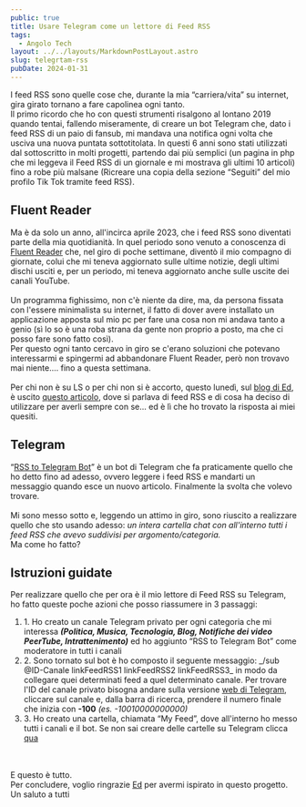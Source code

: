 ```yaml
---
public: true
title: Usare Telegram come un lettore di Feed RSS
tags:
  - Angolo Tech
layout: ../../layouts/MarkdownPostLayout.astro
slug: telegrtam-rss
pubDate: 2024-01-31
---
```


I feed RSS sono quelle cose che, durante la mia “carriera/vita” su internet, gira girato tornano a fare capolinea ogni tanto.<br />
Il primo ricordo che ho con questi strumenti risalgono al lontano 2019 quando tentai, fallendo miseramente, di creare un bot Telegram che, dato i feed RSS di un paio di fansub, mi mandava una notifica ogni volta che usciva una nuova puntata sottotitolata. In questi 6 anni sono stati utilizzati dal sottoscritto in molti progetti, partendo dai più semplici (un pagina in php che mi leggeva il Feed RSS di un giornale e mi mostrava gli ultimi 10 articoli) fino a robe più malsane (Ricreare una copia della sezione “Seguiti” del mio profilo Tik Tok tramite feed RSS).

## Fluent Reader

Ma è da solo un anno, all'incirca aprile 2023, che i feed RSS sono diventati parte della mia quotidianità. In quel periodo sono venuto a conoscenza di <a href="https://github.com/yang991178/fluent-reader">Fluent Reader</a> che, nel giro di poche settimane, diventò il mio compagno di giornate, colui che mi teneva aggiornato sulle ultime notizie, degli ultimi dischi usciti e, per un periodo, mi teneva aggiornato anche sulle uscite dei canali YouTube.<br /><br />
Un programma fighissimo, non c'è niente da dire, ma, da persona fissata con l'essere minimalista su internet, il fatto di dover avere installato un applicazione apposta sul mio pc per fare una cosa non mi andava tanto a genio (sì lo so è una roba strana da gente non proprio a posto, ma che ci posso fare sono fatto così).<br />
Per questo ogni tanto cercavo in giro se c'erano soluzioni che potevano interessarmi e spingermi ad abbandonare Fluent Reader, però non trovavo mai niente.... fino a questa settimana.<br /><br />
Per chi non è su LS o per chi non si è accorto, questo lunedì, sul <a href="https://log.livellosegreto.it/edmael/">blog di Ed</a>, è uscito <a href="https://log.livellosegreto.it/edmael/feed-rss-torniamo-a-scegliere-i-nostri-contenuti">questo articolo</a>, dove si parlava di feed RSS e di cosa ha deciso di utilizzare per averli sempre con se... ed è lì che ho trovato la risposta ai miei quesiti.

## Telegram

“<a href="https://github.com/Rongronggg9/RSS-to-Telegram-Bot">RSS to Telegram Bot</a>” è un bot di Telegram che fa praticamente quello che ho detto fino ad adesso, ovvero leggere i feed RSS e mandarti un messaggio quando esce un nuovo articolo. Finalmente la svolta che volevo trovare.<br /><br />
Mi sono messo sotto e, leggendo un attimo in giro, sono riuscito a realizzare quello che sto usando adesso: _un intera cartella chat con all'interno tutti i feed RSS che avevo suddivisi per argomento/categoria._<br />
Ma come ho fatto?

## Istruzioni guidate

Per realizzare quello che per ora è il mio lettore di Feed RSS su Telegram, ho fatto queste poche azioni che posso riassumere in 3 passaggi:

<ol>
  <li>1. Ho creato un canale Telegram privato per ogni categoria che mi interessa <i><b>(Politica, Musica, Tecnologia, Blog, Notifiche dei video PeerTube, Intrattenimento)</b></i> ed ho aggiunto “RSS to Telegram Bot” come moderatore in tutti i canali</li>
  <li>2. Sono tornato sul bot è ho composto il seguente messaggio: _/sub @ID-Canale linkFeedRSS1 linkFeedRSS2 linkFeedRSS3_ in modo da collegare quei determinati feed a quel determinato canale. Per trovare l'ID del canale privato bisogna andare sulla versione <a href="https://log.livellosegreto.it/keyezen/web.telegram.org">web di Telegram</a>, cliccare sul canale e, dalla barra di ricerca, prendere il numero finale che inizia con <b>-100</b> <i>(es. -10010000000000)</i></li>
  <li>3. Ho creato una cartella, chiamata “My Feed”, dove all'interno ho messo tutti i canali e il bot. Se non sai creare delle cartelle su Telegram clicca <a href="https://telegram.org/tour/chat-folders/it">qua</a></li>
</ol> 
<br /><br />
E questo è tutto.<br />
Per concludere, voglio ringrazie <a href="https://livellosegreto.it/@ed">Ed</a> per avermi ispirato in questo progetto.<br />
Un saluto a tutti
